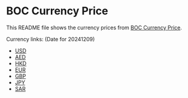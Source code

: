 # BOC Currency Price

This README file shows the currency prices from [BOC Currency Price](https://www.boc.cn/sourcedb/whpj/).

Currency links: (Date for 20241209)

- [USD](https://bocurrencyprice.techina.science/BOC_CURRENCY_PRICE/USD/20241209.json)
- [AED](https://bocurrencyprice.techina.science/BOC_CURRENCY_PRICE/AED/20241209.json)
- [HKD](https://bocurrencyprice.techina.science/BOC_CURRENCY_PRICE/HKD/20241209.json)
- [EUR](https://bocurrencyprice.techina.science/BOC_CURRENCY_PRICE/EUR/20241209.json)
- [GBP](https://bocurrencyprice.techina.science/BOC_CURRENCY_PRICE/GBP/20241209.json)
- [JPY](https://bocurrencyprice.techina.science/BOC_CURRENCY_PRICE/JPY/20241209.json)
- [SAR](https://bocurrencyprice.techina.science/BOC_CURRENCY_PRICE/SAR/20241209.json)
